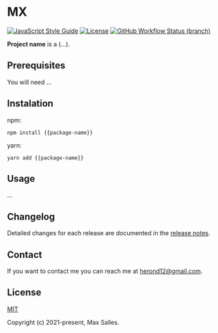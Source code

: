 # MX

[![JavaScript Style Guide](https://img.shields.io/badge/code_style-standard-brightgreen.svg)](https://standardjs.com)
[![License](https://img.shields.io/github/license/maxsalles/mx.svg)](LICENSE)
[![GitHub Workflow Status (branch)](https://img.shields.io/github/workflow/status/maxsalles/mx/test/master)](https://github.com/maxsalles/mx/actions?query=workflow%3Atest+branch%3Amaster)

**Project name** is a (...).

## Prerequisites

You will need ...

## Instalation

npm:

```
npm install {{package-name}}
```

yarn:

```
yarn add {{package-name}}
```

## Usage

...

## Changelog

Detailed changes for each release are documented in the [release notes](https://github.com/maxsalles/mx/releases).

## Contact

If you want to contact me you can reach me at <herond12@gmail.com>.

## License

[MIT](LICENSE)

Copyright (c) 2021-present, Max Salles.
